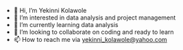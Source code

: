 - 👋 Hi, I’m Yekinni Kolawole
- 👀 I’m interested in data analysis and project management
- 🌱 I’m currently learning data analysis
- 💞️ I’m looking to collaborate on coding and ready to learn
- 📫 How to reach me via yekinni_kolawole@yahoo.com

<!---
Yekinni01/Yekinni01 is a ✨ special ✨ repository because its `README.md` (this file) appears on your GitHub profile.
You can click the Preview link to take a look at your changes.
--->
